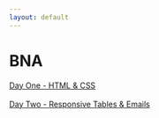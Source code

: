 ```yaml
---
layout: default
---
```


<h1>BNA</h1>
<a href='01.html' class='button'>Day One - HTML & CSS</a> <br><br>
<a href='02.html' class='button'>Day Two - Responsive Tables & Emails</a>

